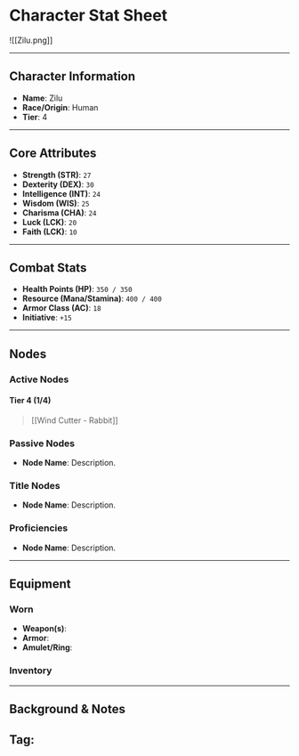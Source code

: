 # Character Stat Sheet

![[Zilu.png]]

---

## Character Information
- **Name**: Zilu
- **Race/Origin**: Human
- **Tier**: 4

---

## Core Attributes
- **Strength (STR)**: `27`
- **Dexterity (DEX)**: `30`
- **Intelligence (INT)**: `24`
- **Wisdom (WIS)**: `25`
- **Charisma (CHA)**: `24`
- **Luck (LCK)**: `20`
- **Faith (LCK)**: `10`

---

## Combat Stats
- **Health Points (HP)**: `350 / 350`
- **Resource (Mana/Stamina)**: `400 / 400`
- **Armor Class (AC)**: `18`
- **Initiative**: `+15`
---

## Nodes
### Active Nodes
#### Tier 4 (1/4)
> [[Wind Cutter - Rabbit]] 

### Passive Nodes
- **Node Name**: Description.

### Title Nodes
- **Node Name**: Description.

### Proficiencies 
- **Node Name**: Description.

---

## Equipment
### Worn
- **Weapon(s)**: 
- **Armor**: 
- **Amulet/Ring**: 

### Inventory

---

## Background & Notes
**Tag**: 
- 

